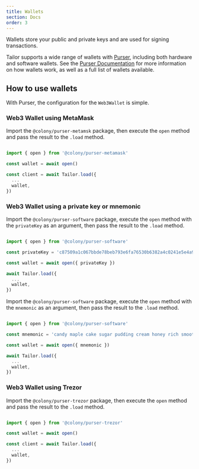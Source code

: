 ```yaml
---
title: Wallets
section: Docs
order: 3
---
```


Wallets store your public and private keys and are used for signing transactions.

Tailor supports a wide range of wallets with [Purser](https://github.com/JoinColony/purser), including both hardware and software wallets. See the [Purser Documentation](https://docs.colony.io/purser/docs-overview/) for more information on how wallets work, as well as a full list of wallets available.

## How to use wallets

With Purser, the configuration for the `Web3Wallet` is simple.

### Web3 Wallet using MetaMask

Import the `@colony/purser-metamsk` package, then execute the `open` method and pass the result to the `.load` method.

```js

import { open } from '@colony/purser-metamask'

const wallet = await open()

const client = await Tailor.load({
  ...
  wallet,
})

```

### Web3 Wallet using a private key or mnemonic

Import the `@colony/purser-software` package, execute the `open` method with the `privateKey` as an argument, then pass the result to the `.load` method.

```js

import { open } from '@colony/purser-software'

const privateKey = 'c87509a1c067bbde78beb793e6fa76530b6382a4c0241e5e4a9ec0a0f44dc0d3'

const wallet = await open({ privateKey })

await Tailor.load({
  ...
  wallet,
})

```

Import the `@colony/purser-software` package, execute the `open` method with the `mnemonic` as an argument, then pass the result to the `.load` method.

```js

import { open } from '@colony/purser-software'

const mnemonic = 'candy maple cake sugar pudding cream honey rich smooth crumble sweet treat'

const wallet = await open({ mnemonic })

await Tailor.load({
  ...
  wallet,
})

```

### Web3 Wallet using Trezor

Import the `@colony/purser-trezor` package, then execute the `open` method and pass the result to the `.load` method.

```js

import { open } from '@colony/purser-trezor'

const wallet = await open()

const client = await Tailor.load({
  ...
  wallet,
})

```
